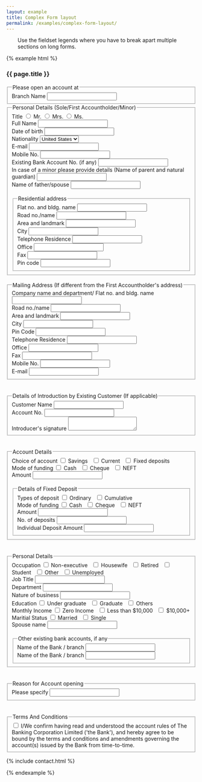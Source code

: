```yaml
---
layout: example
title: Complex Form layout
permalink: /examples/complex-form-layout/
---
```


<div class="row">
  <div class="col-9" style="padding-left:30px;padding-right:20px">
    <div class="alert alert-info">
      <p>Use the fieldset legends where you have to break apart multiple sections on long forms.</p>
    </div>
  </div>
</div>

{% example html %}
<div class="app-container">
  <div class="panel panel-default">
    <div class="panel-heading">
      <h3>{{ page.title }}</h3>
    </div>
    <div class="panel-body">
      <form class="grid-form-show">
        <fieldset>
          <legend>Please open an account at</legend>
          <div data-row-span="1">
            <div data-field-span="1">
              <label>Branch Name</label>
              <input type="text">
            </div>
          </div>
        </fieldset>
        <fieldset>
          <legend>Personal Details (Sole/First Accountholder/Minor)</legend>
          <div data-row-span="4">
            <div data-field-span="1">
              <label>Title</label>
              <input id="r1" name="customer-title" type="radio"><label for="r1"> Mr.</label>
              <input id="r2" name="customer-title" type="radio"><label for="r2"> Mrs.</label>  
              <input id="r3" name="customer-title" type="radio"><label for="r3"> Ms.</label>
            </div>
            <div data-field-span="3">
              <label>Full Name</label>
              <input type="text">
            </div>
          </div>
          <div data-row-span="2">
            <div data-field-span="1">
              <label>Date of birth</label>
              <input type="text">
            </div>
            <div data-field-span="1">
              <label>Nationality</label>
              <select>
                <option value="United States" title="United States">United States</option>
              </select>
            </div>
          </div>
          <div data-row-span="4">
            <div data-field-span="2" data-field-error="Please enter a valid email address">
              <label>E-mail</label>
              <input type="text">
            </div>
            <div data-field-span="1">
              <label>Mobile No.</label>
              <input type="text">
            </div>
            <div data-field-span="1">
              <label>Existing Bank Account No. (if any)</label>
              <input type="text">
            </div>
          </div>
          <div data-row-span="2">
            <div data-field-span="1">
              <label>In case of a minor please provide details (Name of parent and natural guardian)</label>
              <input type="text">
            </div>
            <div data-field-span="1">
              <label>Name of father/spouse</label>
              <input type="text">
            </div>
          </div>
          <br>
          <fieldset>
            <legend>Residential address</legend>
            <div data-row-span="2">
              <div data-field-span="1">
                <label>Flat no. and bldg. name</label>
                <input type="text">
              </div>
              <div data-field-span="1">
                <label>Road no./name</label>
                <input type="text">
              </div>
            </div>
            <div data-row-span="4">
              <div data-field-span="3">
                <label>Area and landmark</label>
                <input type="text">
              </div>
              <div data-field-span="1">
                <label>City</label>
                <input type="text">
              </div>
            </div>
            <div data-row-span="4">
              <div data-field-span="1">
                <label>Telephone Residence</label>
                <input type="text">
              </div>
              <div data-field-span="1">
                <label>Office</label>
                <input type="text">
              </div>
              <div data-field-span="1">
                <label>Fax</label>
                <input type="text">
              </div>
              <div data-field-span="1">
                <label>Pin code</label>
                <input type="text">
              </div>
            </div>
          </fieldset>
        </fieldset>
        <br>
        <fieldset>
          <legend>Mailing Address (If different from the First Accountholder's address)</legend>
          <div data-row-span="1">
            <div data-field-span="1">
              <label>Company name and department/ Flat no. and bldg. name</label>
              <input type="text">
            </div>
          </div>
          <div data-row-span="4">
            <div data-field-span="1">
              <label>Road no./name</label>
              <input type="text">
            </div>
            <div data-field-span="1">
              <label>Area and landmark</label>
              <input type="text">
            </div>
            <div data-field-span="1">
              <label>City</label>
              <input type="text">
            </div>
            <div data-field-span="1">
              <label>Pin Code</label>
              <input type="text">
            </div>
          </div>
          <div data-row-span="4">
            <div data-field-span="1">
              <label>Telephone Residence</label>
              <input type="text">
            </div>
            <div data-field-span="1">
              <label>Office</label>
              <input type="text">
            </div>
            <div data-field-span="1">
              <label>Fax</label>
              <input type="text">
            </div>
            <div data-field-span="1">
              <label>Mobile No.</label>
              <input type="text">
            </div>
          </div>
          <div data-row-span="1">
            <div data-field-span="1">
              <label>E-mail</label>
              <input type="text">
            </div>
          </div>
        </fieldset>
        <br><br>
        <fieldset>
          <legend>Details of Introduction by Existing Customer (If applicable)</legend>
          <div data-row-span="2">
            <div data-field-span="1">
              <label>Customer Name</label>
              <input type="text">
            </div>
            <div data-field-span="1">
              <label>Account No.</label>
              <input type="text">
            </div>
          </div>
          <div data-row-span="1">
            <div data-field-span="1">
              <label>Introducer's signature</label>
              <textarea></textarea>
            </div>
          </div>
        </fieldset>
        <br><br>
        <fieldset>
          <legend>Account Details</legend>
          <div data-row-span="2">
            <div data-field-span="1">
              <label>Choice of account</label>
              <label><input type="checkbox"> Savings</label> &nbsp;
              <label><input type="checkbox"> Current</label> &nbsp;
              <label><input type="checkbox"> Fixed deposits</label>
            </div>
            <div data-field-span="1">
              <label>Mode of funding</label>
              <label><input type="checkbox"> Cash</label> &nbsp;
              <label><input type="checkbox"> Cheque</label> &nbsp;
              <label><input type="checkbox"> NEFT</label>
            </div>
          </div>
          <div data-row-span="1">
            <div data-field-span="1">
              <label>Amount</label>
              <input type="text">
            </div>
          </div>
          <br>
          <fieldset>
            <legend>Details of Fixed Deposit</legend>
            <div data-row-span="2">
              <div data-field-span="1">
                <label>Types of deposit</label>
                <label><input type="checkbox"> Ordinary</label> &nbsp;
                <label><input type="checkbox"> Cumulative</label>
              </div>
              <div data-field-span="1">
                <label>Mode of funding</label>
                <label><input type="checkbox"> Cash</label> &nbsp;
                <label><input type="checkbox"> Cheque</label> &nbsp;
                <label><input type="checkbox"> NEFT</label>
              </div>
            </div>
            <div data-row-span="4">
              <div data-field-span="2">
                <label>Amount</label>
                <input type="text">
              </div>
              <div data-field-span="1">
                <label>No. of deposits</label>
                <input type="text">
              </div>
              <div data-field-span="1">
                <label>Individual Deposit Amount</label>
                <input type="text">
              </div>
            </div>
          </fieldset>
        </fieldset>
        <br><br>
        <fieldset>
          <legend>Personal Details</legend>
          <div data-row-span="1">
            <div data-field-span="1">
              <label>Occupation</label>
              <label><input type="checkbox"> Non-executive</label> &nbsp;
              <label><input type="checkbox"> Housewife</label> &nbsp;
              <label><input type="checkbox"> Retired</label> &nbsp;
              <label><input type="checkbox"> Student</label> &nbsp;
              <label><input type="checkbox"> Other</label> &nbsp;
              <label><input type="checkbox"> Unemployed</label>
            </div>
          </div>
          <div data-row-span="1">
            <div data-field-span="1">
              <label>Job Title</label>
              <input type="text">
            </div>
          </div>
          <div data-row-span="2">
            <div data-field-span="1">
              <label>Department</label>
              <input type="text">
            </div>
            <div data-field-span="1">
              <label>Nature of business</label>
              <input type="text">
            </div>
          </div>
          <div data-row-span="2">
            <div data-field-span="1">
              <label>Education</label>
              <label><input type="checkbox"> Under graduate</label> &nbsp;
              <label><input type="checkbox"> Graduate</label> &nbsp;
              <label><input type="checkbox"> Others</label>
            </div>
            <div data-field-span="1">
              <label>Monthly Income</label>
              <label><input type="checkbox"> Zero Income</label> &nbsp;
              <label><input type="checkbox"> Less than $10,000</label> &nbsp;
              <label><input type="checkbox"> $10,000+</label>
            </div>
          </div>
          <div data-row-span="2">
            <div data-field-span="1">
              <label>Maritial Status</label>
              <label><input type="checkbox"> Married</label> &nbsp;
              <label><input type="checkbox"> Single</label>
            </div>
            <div data-field-span="1">
              <label>Spouse name</label>
              <input type="text">
            </div>
          </div>
          <br>
          <fieldset>
            <legend>Other existing bank accounts, if any</legend>
            <div data-row-span="2">
              <div data-field-span="1">
                <label>Name of the Bank / branch</label>
                <input type="text">
              </div>
              <div data-field-span="1">
                <label>Name of the Bank / branch</label>
                <input type="text">
              </div>
            </div>
          </fieldset>
        </fieldset>
        <br><br>
        <fieldset>
          <legend>Reason for Account opening</legend>
          <div data-row-span="2">
            <div data-field-span="1">
              <label>Please specify</label>
              <input type="text">
            </div>
          </div>
        </fieldset>
        <br><br>
        <fieldset>
          <legend>Terms And Conditions</legend>
          <div data-row-span="1">
            <div data-field-span="1">
              <label></label>
              <label><input type="checkbox"> I/We confirm having read and understood the account rules of The Banking Corporation Limited ('the Bank'), and hereby agree to be bound by the terms and conditions and amendments governing the account(s) issued by the Bank from time-to-time.</label>
            </div>
          </div>
        </fieldset>
      </form>
    </div>
  </div>
</div>
<!-- The contact piece should be a comman @call routine -->

{% include contact.html %}

{% endexample %}